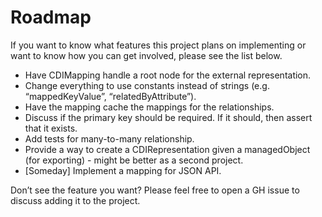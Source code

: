 # Roadmap

If you want to know what features this project plans on implementing or want to know how you can get involved, please see the list below.

- Have CDIMapping handle a root node for the external representation.
- Change everything to use constants instead of strings (e.g. “mappedKeyValue”, “relatedByAttribute”).
- Have the mapping cache the mappings for the relationships.
- Discuss if the primary key should be required. If it should, then assert that it exists.
- Add tests for many-to-many relationship.
- Provide a way to create a CDIRepresentation given a managedObject (for exporting) - might be better as a second project.
- [Someday] Implement a mapping for JSON API.

Don’t see the feature you want? Please feel free to open a GH issue to discuss adding it to the project.